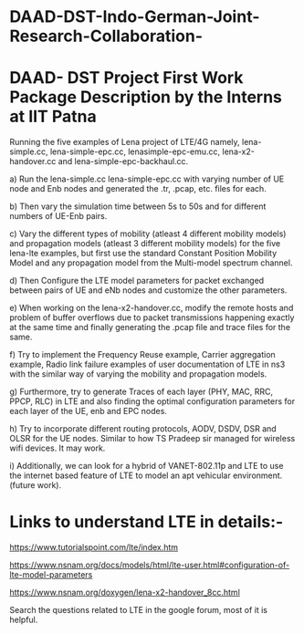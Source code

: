 # DAAD-DST-Indo-German-Joint-Research-Collaboration-

# DAAD- DST Project First Work Package Description by the Interns at IIT Patna 
 
Running the five examples of Lena project of LTE/4G namely, lena-simple.cc, lena-simple-epc.cc, lenasimple-epc-emu.cc, lena-x2-handover.cc and lena-simple-epc-backhaul.cc. 
 
a) Run the lena-simple.cc lena-simple-epc.cc with varying number of UE node and Enb nodes and generated the .tr, .pcap, etc. files for each.  

b) Then vary the simulation time between 5s to 50s and for different numbers of UE-Enb pairs. 

c) Vary the different types of mobility (atleast 4 different mobility models) and propagation models (atleast 3 different mobility models) for the five lena-lte examples, but first use the standard Constant Position Mobility Model and any propagation model from the Multi-model spectrum channel. 

d) Then Configure the LTE model parameters for packet exchanged between pairs of UE and eNb nodes and customize the other parameters. 

e) When working on the lena-x2-handover.cc, modify the remote hosts and problem of buffer overflows due to packet transmissions happening exactly at the same time and finally generating the  .pcap file and trace files for the same. 

f) Try to implement the Frequency Reuse example, Carrier aggregation example, Radio link failure examples of user documentation of LTE in ns3 with the similar way of varying the mobility and propagation models. 

g) Furthermore, try to generate Traces of each layer (PHY, MAC, RRC, PPCP, RLC) in LTE and also finding the optimal configuration parameters for each layer of the UE, enb and EPC nodes. 

h) Try to incorporate different routing protocols, AODV, DSDV, DSR and OLSR for the UE nodes. Similar to how TS Pradeep sir managed for wireless wifi devices. It may work. 

i) Additionally, we can look for a hybrid of VANET-802.11p and LTE to use the internet based feature of LTE to model an apt vehicular environment. (future work). 

# Links to understand LTE in details:-

https://www.tutorialspoint.com/lte/index.htm 

https://www.nsnam.org/docs/models/html/lte-user.html#configuration-of-lte-model-parameters 

https://www.nsnam.org/doxygen/lena-x2-handover_8cc.html 
 
Search the questions related to LTE in the google forum, most of it is helpful. 
